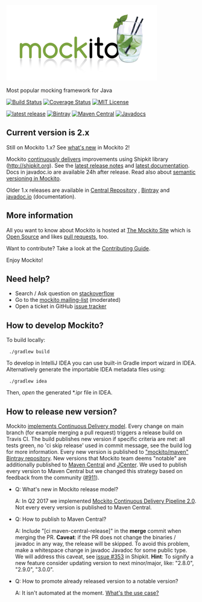 <a href="http://site.mockito.org">
<img src="https://raw.githubusercontent.com/mockito/mockito/master/src/javadoc/org/mockito/logo.png"
     srcset="https://raw.githubusercontent.com/mockito/mockito/master/src/javadoc/org/mockito/logo@2x.png 2x"
     alt="Mockito" />
</a>

Most popular mocking framework for Java

[![Build Status](https://travis-ci.org/mockito/mockito.svg?branch=release/2.x)](https://travis-ci.org/mockito/mockito) [![Coverage Status](https://img.shields.io/codecov/c/github/mockito/mockito.svg)](https://codecov.io/github/mockito/mockito) [![MIT License](http://img.shields.io/badge/license-MIT-green.svg) ](https://github.com/mockito/mockito/blob/master/LICENSE)

[![latest release](https://img.shields.io/badge/release%20notes-2.x-yellow.svg)](https://github.com/mockito/mockito/blob/release/2.x/doc/release-notes/official.md)
[![Bintray](https://api.bintray.com/packages/mockito/maven/mockito-development/images/download.svg)](https://bintray.com/mockito/maven)
[![Maven Central](https://img.shields.io/maven-central/v/org.mockito/mockito-core.svg)](http://search.maven.org/#artifactdetails%7Corg.mockito%7Cmockito-core%7C2.8.47%7C)
[![Javadocs](http://www.javadoc.io/badge/org.mockito/mockito-core.svg?color=red)](http://www.javadoc.io/doc/org.mockito/mockito-core)


## Current version is 2.x
Still on Mockito 1.x? See [what's new](https://github.com/mockito/mockito/wiki/What%27s-new-in-Mockito-2) in Mockito 2!

Mockito [continuously delivers](https://github.com/mockito/mockito/wiki/Continuous-Delivery-Overview) improvements using Shipkit library (http://shipkit.org). See the [latest release notes](https://github.com/mockito/mockito/blob/release/2.x/doc/release-notes/official.md) and [latest documentation](http://javadoc.io/page/org.mockito/mockito-core/2/org/mockito/Mockito.html). Docs in javadoc.io are available 24h after release. Read also about [semantic versioning in Mockito](https://github.com/mockito/mockito/wiki/Semantic-Versioning).

Older 1.x releases are available in
[Central Repository](http://search.maven.org/#artifactdetails|org.mockito|mockito-core|1.10.19|jar)
, [Bintray](https://bintray.com/mockito/maven/mockito/1.10.19/view)
and [javadoc.io](http://javadoc.io/page/org.mockito/mockito-core/1.10.19/org/mockito/Mockito.html) (documentation).

## More information

All you want to know about Mockito is hosted at [The Mockito Site](http://site.mockito.org) which is [Open Source](https://github.com/mockito/mockito.github.io) and likes [pull requests](https://github.com/mockito/mockito.github.io/pulls), too.

Want to contribute? Take a look at the [Contributing Guide](https://github.com/mockito/mockito/blob/release/2.x/.github/CONTRIBUTING.md).

Enjoy Mockito!

## Need help?

* Search / Ask question on [stackoverflow](http://stackoverflow.com/questions/tagged/mockito)
* Go to the [mockito mailing-list](http://groups.google.com/group/mockito) (moderated)
* Open a ticket in GitHub [issue tracker](https://github.com/mockito/mockito/issues)

## How to develop Mockito?

To build locally:

     ./gradlew build

To develop in IntelliJ IDEA you can use built-in Gradle import wizard in IDEA.
Alternatively generate the importable IDEA metadata files using:

     ./gradlew idea

Then, _open_ the generated *.ipr file in IDEA.

## How to release new version?

Mockito [implements Continuous Delivery model](https://github.com/mockito/mockito/wiki/Continuous-Delivery-Overview).
Every change on main branch (for example merging a pull request) triggers a release build on Travis CI.
The build publishes new version if specific criteria are met: all tests green, no 'ci skip release' used in commit message, see the build log for more information.
Every new version is published to ["mockito/maven" Bintray repository](https://bintray.com/mockito/maven).
New versions that Mockito team deems "notable" are additionally published to [Maven Central](http://search.maven.org/#search%7Cga%7C1%7Cg%3A%22org.mockito%22) and [JCenter](https://bintray.com/bintray/jcenter).
We used to publish every version to Maven Central but we changed this strategy based on feedback from the community ([#911](https://github.com/mockito/mockito/issues/911)).

* Q: What's new in Mockito release model?

  A: In Q2 2017 we implemented [Mockito Continuous Delivery Pipeline 2.0](https://github.com/mockito/mockito/issues/911).
  Not every every version is published to Maven Central.

* Q: How to publish to Maven Central?

  A: Include "[ci maven-central-release]" in the **merge** commit when merging the PR.
  **Caveat**: if the PR does not change the binaries / javadoc in any way, the release will be skipped.
  To avoid this problem, make a whitespace change in javadoc Javadoc for some public type.
  We will address this caveat, see [issue #353](https://github.com/mockito/shipkit/issues/353) in Shipkit.
  **Hint**: To signify a new feature consider updating version to next minor/major, like: "2.8.0", "2.9.0", "3.0.0".

* Q: How to promote already released version to a notable version?

  A: It isn't automated at the moment. [What's the use case?](https://github.com/mockito/mockito/issues/911)
